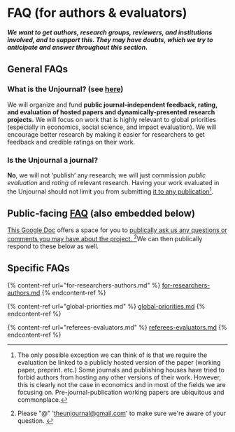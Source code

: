 # FAQ (for authors & evaluators)

_**We want to get authors, research groups, reviewers, and institutions involved, and to support this. They may have doubts, which we try to anticipate and answer throughout this section.**_



## General FAQs

### **What is the Unjournal? (see** [**here**](https://effective-giving-marketing.gitbook.io/unjournal-x-ea-and-global-priorities-research/)**)**

We will organize and fund **public journal-independent feedback, rating, and evaluation of hosted papers and dynamically-presented research projects.** We will focus on work that is highly relevant to global priorities (especially in economics, social science, and impact evaluation). We will encourage better research by making it easier for researchers to get feedback and credible ratings on their work.

### **Is the Unjournal a journal?**

**No**, we will not ‘publish’ any research; we will just commission _public evaluation_ and _rating_ of relevant research. Having your work evaluated in the Unjournal should not limit you from submitting [it to any publication](#user-content-fn-1)[^1].

## Public-facing [FAQ](https://docs.google.com/document/d/1czeeaLFg9BcsCOJLHYxvnym5icvwmOEtQyEGuc8aaXA/edit?usp=sharing) (also embedded below)

[This Google Doc](https://docs.google.com/document/d/1czeeaLFg9BcsCOJLHYxvnym5icvwmOEtQyEGuc8aaXA/edit?usp=sharing) offers a space for you to [publically ask us any questions or comments you may have about the project. ](#user-content-fn-2)[^2]We can then publically respond to these below as well.&#x20;

## Specific FAQs

{% content-ref url="for-researchers-authors.md" %}
[for-researchers-authors.md](for-researchers-authors.md)
{% endcontent-ref %}

{% content-ref url="global-priorities.md" %}
[global-priorities.md](global-priorities.md)
{% endcontent-ref %}

{% content-ref url="referees-evaluators.md" %}
[referees-evaluators.md](referees-evaluators.md)
{% endcontent-ref %}

[^1]: The only possible exception we can think of is that we require the evaluation  be linked to a publicly hosted version of the paper (working paper, preprint. etc.) Some journals and publishing houses have tried to forbid authors from hosting any other versions of their work. However, this is clearly not the case in economics and in most of the fields we are focusing on. Pre-journal-publication working papers are ubiquitous and commonplace.

[^2]: Please "@" 'theunjournal@gmail.com' to make sure we're aware of your question.&#x20;
